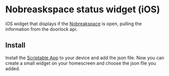# Nobreaskspace status widget (iOS)

iOS widget that displays if the [Nobreakspace](https://chaotikum.org/nobreakspace/) is open, pulling the information from the doorlock api.  


## Install

Install the [Scriptable App](https://scriptable.app/) to your device and add the json file.
Now you can create a small widget on your homescreen and choose the json file you added.
